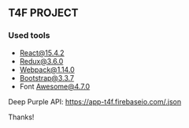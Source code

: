 ## T4F PROJECT

### Used tools

- React@15.4.2
- Redux@3.6.0
- Webpack@1.14.0
- Bootstrap@3.3.7
- Font Awesome@4.7.0

Deep Purple API: https://app-t4f.firebaseio.com/.json

Thanks!
